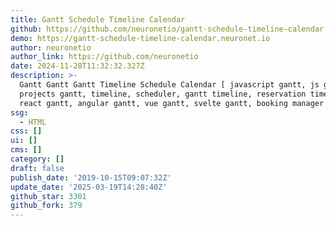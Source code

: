 ```yaml
---
title: Gantt Schedule Timeline Calendar
github: https://github.com/neuronetio/gantt-schedule-timeline-calendar
demo: https://gantt-schedule-timeline-calendar.neuronet.io
author: neuronetio
author_link: https://github.com/neuronetio
date: 2024-11-28T11:32:32.327Z
description: >-
  Gantt Gantt Gantt Timeline Schedule Calendar [ javascript gantt, js gantt,
  projects gantt, timeline, scheduler, gantt timeline, reservation timeline,
  react gantt, angular gantt, vue gantt, svelte gantt, booking manager ]
ssg:
  - HTML
css: []
ui: []
cms: []
category: []
draft: false
publish_date: '2019-10-15T09:07:32Z'
update_date: '2025-03-19T14:28:40Z'
github_star: 3301
github_fork: 379
---
```

